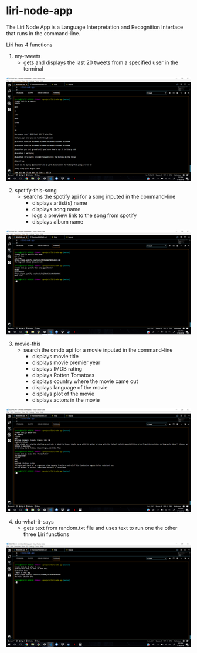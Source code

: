 # liri-node-app

The Liri Node App is a Language Interpretation and Recognition Interface that runs in the command-line.

Liri has 4 functions
1. my-tweets
    - gets and displays the last 20 tweets from a specified user in the terminal

![my-tweets-image](https://github.com/nme312/liri-node-app/blob/master/images/Screenshot%20(9).png)

2. spotify-this-song
    - searchs the spotify api for a song inputed in the command-line
        - displays artist(s) name
        - displays song name
        - logs a preview link to the song from spotify
        - displays album name

![spotify-this-song-image](https://github.com/nme312/liri-node-app/blob/master/images/Screenshot%20(10).png)

3. movie-this
    - search the omdb api for a movie inputed in the command-line
        - displays movie title
        - displays movie premier year
        - displays IMDB rating
        - displays Rotten Tomatoes
        - displays country where the movie came out
        - displays language of the movie
        - displays plot of the movie
        - displays actors in the movie

![movie-this-image](https://github.com/nme312/liri-node-app/blob/master/images/Screenshot%20(11).png)

4. do-what-it-says
    - gets text from random.txt file and uses text to run one the other three Liri functions

![do-what-it-says-image](https://github.com/nme312/liri-node-app/blob/master/images/Screenshot%20(12).png)